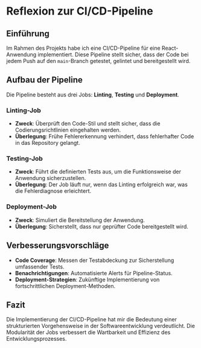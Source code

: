 # Reflexion zur CI/CD-Pipeline

## Einführung
Im Rahmen des Projekts habe ich eine CI/CD-Pipeline für eine React-Anwendung implementiert. Diese Pipeline stellt sicher, dass der Code bei jedem Push auf den `main`-Branch getestet, gelintet und bereitgestellt wird.

## Aufbau der Pipeline
Die Pipeline besteht aus drei Jobs: **Linting**, **Testing** und **Deployment**.

### Linting-Job
- **Zweck**: Überprüft den Code-Stil und stellt sicher, dass die Codierungsrichtlinien eingehalten werden.
- **Überlegung**: Frühe Fehlererkennung verhindert, dass fehlerhafter Code in das Repository gelangt.

### Testing-Job
- **Zweck**: Führt die definierten Tests aus, um die Funktionsweise der Anwendung sicherzustellen.
- **Überlegung**: Der Job läuft nur, wenn das Linting erfolgreich war, was die Fehlerdiagnose erleichtert.

### Deployment-Job
- **Zweck**: Simuliert die Bereitstellung der Anwendung.
- **Überlegung**: Sicherstellt, dass nur geprüfter Code bereitgestellt wird.

## Verbesserungsvorschläge
- **Code Coverage**: Messen der Testabdeckung zur Sicherstellung umfassender Tests.
- **Benachrichtigungen**: Automatisierte Alerts für Pipeline-Status.
- **Deployment-Strategien**: Zukünftige Implementierung von fortschrittlichen Deployment-Methoden.

## Fazit
Die Implementierung der CI/CD-Pipeline hat mir die Bedeutung einer strukturierten Vorgehensweise in der Softwareentwicklung verdeutlicht. Die Modularität der Jobs verbessert die Wartbarkeit und Effizienz des Entwicklungsprozesses.
